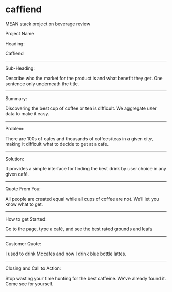 # caffiend
MEAN stack project on beverage review

Project Name

Heading:

Caffiend
_________________________

Sub-Heading:

Describe who the market for the product is and what benefit they get. One sentence only underneath the title.
_________________________

Summary:

Discovering the best cup of coffee or tea is difficult. We aggregate user data to make it easy. 
_________________________

Problem:

There are 100s of cafes and thousands of coffees/teas in a given city, making it difficult what to decide to get at  a cafe. 
_________________________

Solution:

It provides a simple interface for finding the best drink by user choice in any given café.
_________________________

Quote From You:

All people are created equal while all cups of coffee are not. We’ll let you know what to get.
_________________________

How to get Started:

Go to the page, type a café, and see the best rated grounds and leafs
_________________________

Customer Quote:

I used to drink Mccafes and now I drink blue bottle lattes.
_________________________

Closing and Call to Action:

Stop wasting your time hunting for the best caffeine. We’ve already found it. Come see for yourself.
